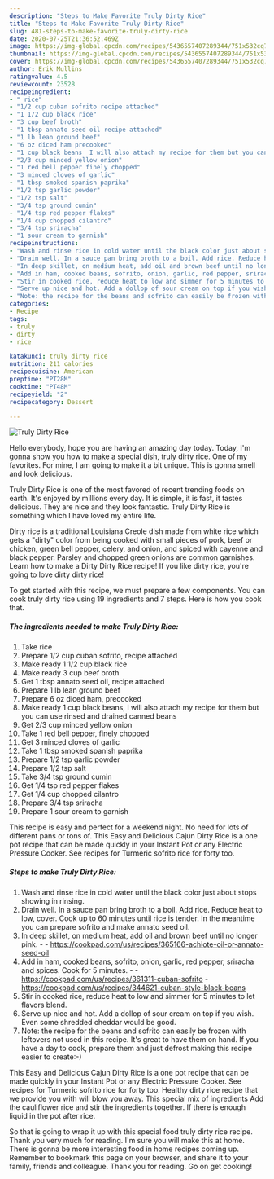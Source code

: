 ```yaml
---
description: "Steps to Make Favorite Truly Dirty Rice"
title: "Steps to Make Favorite Truly Dirty Rice"
slug: 481-steps-to-make-favorite-truly-dirty-rice
date: 2020-07-25T21:36:52.469Z
image: https://img-global.cpcdn.com/recipes/5436557407289344/751x532cq70/truly-dirty-rice-recipe-main-photo.jpg
thumbnail: https://img-global.cpcdn.com/recipes/5436557407289344/751x532cq70/truly-dirty-rice-recipe-main-photo.jpg
cover: https://img-global.cpcdn.com/recipes/5436557407289344/751x532cq70/truly-dirty-rice-recipe-main-photo.jpg
author: Erik Mullins
ratingvalue: 4.5
reviewcount: 23528
recipeingredient:
- " rice"
- "1/2 cup cuban sofrito recipe attached"
- "1 1/2 cup black rice"
- "3 cup beef broth"
- "1 tbsp annato seed oil recipe attached"
- "1 lb lean ground beef"
- "6 oz diced ham precooked"
- "1 cup black beans  I will also attach my recipe for them but you can use rinsed and drained  canned beans"
- "2/3 cup minced yellow onion"
- "1 red bell pepper finely chopped"
- "3 minced cloves of garlic"
- "1 tbsp smoked spanish paprika"
- "1/2 tsp garlic powder"
- "1/2 tsp salt"
- "3/4 tsp ground cumin"
- "1/4 tsp red pepper flakes"
- "1/4 cup chopped cilantro"
- "3/4 tsp sriracha"
- "1 sour cream to garnish"
recipeinstructions:
- "Wash and rinse rice in cold water until the black color just about stops showing in rinsing."
- "Drain well. In a sauce pan bring broth to a boil. Add rice. Reduce heat to low, cover. Cook up to 60 minutes until rice is tender. In the meantime you can prepare sofrito and make annato seed oil."
- "In deep skillet, on medium heat, add oil and brown beef until no longer pink.  https://cookpad.com/us/recipes/365166-achiote-oil-or-annato-seed-oil"
- "Add in ham, cooked beans, sofrito, onion, garlic, red pepper, sriracha and spices. Cook for 5 minutes.  https://cookpad.com/us/recipes/361311-cuban-sofrito https://cookpad.com/us/recipes/344621-cuban-style-black-beans"
- "Stir in cooked rice, reduce heat to low and simmer for 5 minutes to let flavors blend."
- "Serve up nice and hot. Add a dollop of sour cream on top if you wish. Even some shredded cheddar would be good."
- "Note: the recipe for the beans and sofrito can easily be frozen with leftovers not used in this recipe. It&#39;s great to have them on hand. If you have a day to cook, prepare them and just defrost making this recipe easier to create:-)"
categories:
- Recipe
tags:
- truly
- dirty
- rice

katakunci: truly dirty rice 
nutrition: 211 calories
recipecuisine: American
preptime: "PT28M"
cooktime: "PT48M"
recipeyield: "2"
recipecategory: Dessert

---
```



![Truly Dirty Rice](https://img-global.cpcdn.com/recipes/5436557407289344/751x532cq70/truly-dirty-rice-recipe-main-photo.jpg)

Hello everybody, hope you are having an amazing day today. Today, I'm gonna show you how to make a special dish, truly dirty rice. One of my favorites. For mine, I am going to make it a bit unique. This is gonna smell and look delicious.

Truly Dirty Rice is one of the most favored of recent trending foods on earth. It's enjoyed by millions every day. It is simple, it is fast, it tastes delicious. They are nice and they look fantastic. Truly Dirty Rice is something which I have loved my entire life.

Dirty rice is a traditional Louisiana Creole dish made from white rice which gets a &#34;dirty&#34; color from being cooked with small pieces of pork, beef or chicken, green bell pepper, celery, and onion, and spiced with cayenne and black pepper. Parsley and chopped green onions are common garnishes. Learn how to make a Dirty Dirty Rice recipe! If you like dirty rice, you&#39;re going to love dirty dirty rice!


To get started with this recipe, we must prepare a few components. You can cook truly dirty rice using 19 ingredients and 7 steps. Here is how you cook that.

<!--inarticleads1-->

##### The ingredients needed to make Truly Dirty Rice:

1. Take  rice
1. Prepare 1/2 cup cuban sofrito, recipe attached
1. Make ready 1 1/2 cup black rice
1. Make ready 3 cup beef broth
1. Get 1 tbsp annato seed oil, recipe attached
1. Prepare 1 lb lean ground beef
1. Prepare 6 oz diced ham, precooked
1. Make ready 1 cup black beans,  I will also attach my recipe for them but you can use rinsed and drained  canned beans
1. Get 2/3 cup minced yellow onion
1. Take 1 red bell pepper, finely chopped
1. Get 3 minced cloves of garlic
1. Take 1 tbsp smoked spanish paprika
1. Prepare 1/2 tsp garlic powder
1. Prepare 1/2 tsp salt
1. Take 3/4 tsp ground cumin
1. Get 1/4 tsp red pepper flakes
1. Get 1/4 cup chopped cilantro
1. Prepare 3/4 tsp sriracha
1. Prepare 1 sour cream to garnish


This recipe is easy and perfect for a weekend night. No need for lots of different pans or tons of. This Easy and Delicious Cajun Dirty Rice is a one pot recipe that can be made quickly in your Instant Pot or any Electric Pressure Cooker. See recipes for Turmeric sofrito rice for forty too. 

<!--inarticleads2-->

##### Steps to make Truly Dirty Rice:

1. Wash and rinse rice in cold water until the black color just about stops showing in rinsing.
1. Drain well. In a sauce pan bring broth to a boil. Add rice. Reduce heat to low, cover. Cook up to 60 minutes until rice is tender. In the meantime you can prepare sofrito and make annato seed oil.
1. In deep skillet, on medium heat, add oil and brown beef until no longer pink. -  - https://cookpad.com/us/recipes/365166-achiote-oil-or-annato-seed-oil
1. Add in ham, cooked beans, sofrito, onion, garlic, red pepper, sriracha and spices. Cook for 5 minutes. -  - https://cookpad.com/us/recipes/361311-cuban-sofrito - https://cookpad.com/us/recipes/344621-cuban-style-black-beans
1. Stir in cooked rice, reduce heat to low and simmer for 5 minutes to let flavors blend.
1. Serve up nice and hot. Add a dollop of sour cream on top if you wish. Even some shredded cheddar would be good.
1. Note: the recipe for the beans and sofrito can easily be frozen with leftovers not used in this recipe. It&#39;s great to have them on hand. If you have a day to cook, prepare them and just defrost making this recipe easier to create:-)


This Easy and Delicious Cajun Dirty Rice is a one pot recipe that can be made quickly in your Instant Pot or any Electric Pressure Cooker. See recipes for Turmeric sofrito rice for forty too. Healthy dirty rice recipe that we provide you with will blow you away. This special mix of ingredients Add the cauliflower rice and stir the ingredients together. If there is enough liquid in the pot after rice. 

So that is going to wrap it up with this special food truly dirty rice recipe. Thank you very much for reading. I'm sure you will make this at home. There is gonna be more interesting food in home recipes coming up. Remember to bookmark this page on your browser, and share it to your family, friends and colleague. Thank you for reading. Go on get cooking!
